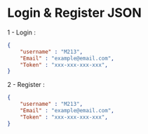 # Login & Register JSON

1 - Login : 
```json
{
    "username" : "M213", 
    "Email" : "example@email.com", 
    "Token" : "xxx-xxx-xxx-xxx",
}
```

2 - Register : 
```json 
{
    "username" : "M213", 
    "Email" : "example@email.com", 
    "Token" : "xxx-xxx-xxx-xxx",
}
```